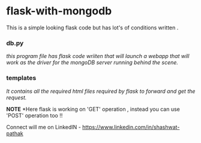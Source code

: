 # flask-with-mongodb

This is a simple looking flask code but has lot's of conditions written .

### db.py
_this program file has flask code wriiten that will launch a webapp that will work as the driver for the mongoDB server running behind the scene._

### templates
_It contains all the required html files required by flask to forward and get the request._

**NOTE** 
*Here flask is working on 'GET' operation , instead you can use 'POST' operation too !!

Connect will me on LinkedIN - https://www.linkedin.com/in/shashwat-pathak
